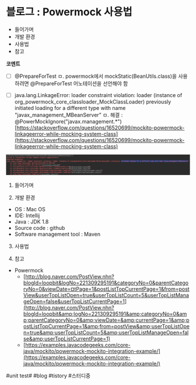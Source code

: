 # 블로그 : Powermock 사용법
* 들어가며
* 개발 환경
* 사용법
* 참고

**코멘트**

- [ ] @PrepareForTest
ㅁ. powermock에서 mockStatic(BeanUtils.class)을 사용하려면 @PrepareForTest 어노테이션을 선언해야 함

- [ ] java.lang.LinkageError: loader constraint violation: loader (instance of org_powermock_core_classloader_MockClassLoader) previously initiated loading for a different type with name "javax_management_MBeanServer”
ㅁ. 해결 : @PowerMockIgnore("javax.management.*")
[https://stackoverflow.com/questions/16520699/mockito-powermock-linkageerror-while-mocking-system-class](https://stackoverflow.com/questions/16520699/mockito-powermock-linkageerror-while-mocking-system-class)

![](%EB%B8%94%EB%A1%9C%EA%B7%B8%20%20Powermock%20%EC%82%AC%EC%9A%A9%EB%B2%95/image_1.png)

1. 들어가며

2. 개발 환경

* OS : Mac OS
* IDE: Intellij
* Java : JDK 1.8
* Source code : github
* Software management tool : Maven

3. 사용법

4. 참고

* Powermock
	* [http://blog.naver.com/PostView.nhn?blogId=loopbit&logNo=221309295191&categoryNo=0&parentCategoryNo=0&viewDate=¤tPage=1&postListTopCurrentPage=1&from=postView&userTopListOpen=true&userTopListCount=5&userTopListManageOpen=false&userTopListCurrentPage=1](http://blog.naver.com/PostView.nhn?blogId=loopbit&amp;logNo=221309295191&amp;categoryNo=0&amp;parentCategoryNo=0&amp;viewDate=&amp;currentPage=1&amp;postListTopCurrentPage=1&amp;from=postView&amp;userTopListOpen=true&amp;userTopListCount=5&amp;userTopListManageOpen=false&amp;userTopListCurrentPage=1)
	* [https://examples.javacodegeeks.com/core-java/mockito/powermock-mockito-integration-example/](https://examples.javacodegeeks.com/core-java/mockito/powermock-mockito-integration-example/)

#unit test# #blog #tistory #스터디중